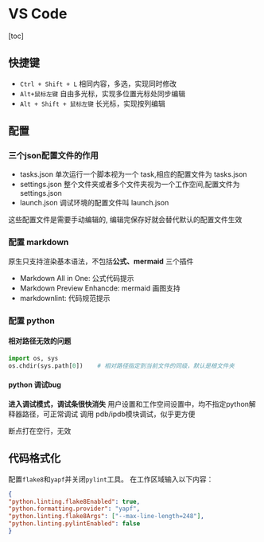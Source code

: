 # VS Code

[toc]

## 快捷键

+ `Ctrl + Shift + L` 相同内容，多选，实现同时修改
+ `Alt+鼠标左键` 自由多光标，实现多位置光标处同步编辑
+ `Alt + Shift + 鼠标左键` 长光标，实现按列编辑

## 配置

### 三个json配置文件的作用

+ tasks.json 单次运行一个脚本视为一个 task,相应的配置文件为 tasks.json
+ settings.json 整个文件夹或者多个文件夹视为一个工作空间,配置文件为 settings.json
+ launch.json 调试环境的配置文件叫 launch.json

这些配置文件是需要手动编辑的, 编辑完保存好就会替代默认的配置文件生效

### 配置 markdown

原生只支持渲染基本语法，不包括**公式、mermaid**
三个插件

+ Markdown All in One: 公式代码提示
+ Markdown Preview Enhancde: mermaid 画图支持
+ markdownlint: 代码规范提示

### 配置 python

#### 相对路径无效的问题

```python
import os, sys
os.chdir(sys.path[0])    # 相对路径指定到当前文件的同级，默认是根文件夹
```

#### python 调试bug

**进入调试模式，调试条很快消失**
用户设置和工作空间设置中，均不指定python解释器路径，可正常调试
调用 pdb/ipdb模块调试，似乎更方便

断点打在空行，无效

## 代码格式化

配置`flake8`和`yapf`并关闭`pylint`工具。
在工作区域输入以下内容：

```json
{
"python.linting.flake8Enabled": true,
"python.formatting.provider": "yapf",
"python.linting.flake8Args": ["--max-line-length=248"],
"python.linting.pylintEnabled": false
}
```
